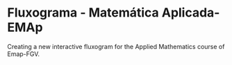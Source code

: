 # Fluxograma - Matemática Aplicada-EMAp

Creating a new interactive fluxogram for the Applied Mathematics course of Emap-FGV. 

